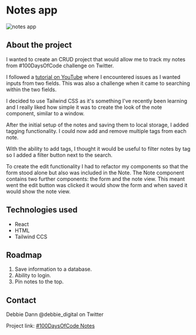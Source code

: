 # Notes app

![notes app](https://user-images.githubusercontent.com/29425781/153005126-053cd5c4-fed8-448c-8a02-6e32348e6b4b.png)

## About the project

I wanted to create an CRUD project that would allow me to track my notes from #100DaysOfCode challenge on Twitter. 

I followed a [tutorial on YouTube](https://www.youtube.com/watch?v=8KB3DHI-QbM) where I encountered issues as I wanted inputs from two fields. This was also a challenge when it came to searching within the two fields. 

I decided to use Tailwind CSS as it's something I've recently been learning and I really liked how simple it was to create the look of the note component, similar to a window. 

After the initial setup of the notes and saving them to local storage, I added tagging functionality. I could now add and remove multiple tags from each note. 

With the ability to add tags, I thought it would be useful to filter notes by tag so I added a filter button next to the search. 

To create the edit functionality I had to refactor my components so that the form stood alone but also was included in the Note. The Note component contains two further components: the form and the note view. This meant went the edit button was clicked it would show the form and when saved it would show the note view.

## Technologies used

* React
* HTML
* Tailwind CCS

## Roadmap

1. Save information to a database.
2. Ability to login.
3. Pin notes to the top.

## Contact

Debbie Dann @debbie_digital on Twitter

Project link: [#100DaysOfCode Notes](https://awesome-lamport-4fcaff.netlify.app/)
